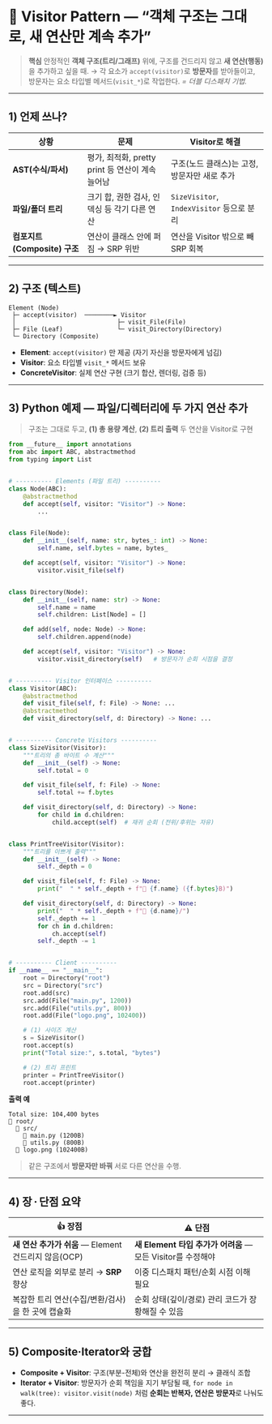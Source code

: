 # 🧭 Visitor Pattern — “객체 구조는 그대로, **새 연산**만 계속 추가”

> **핵심**
> 안정적인 **객체 구조(트리/그래프)** 위에, 구조를 건드리지 않고 **새 연산(행동)** 을 추가하고 싶을 때.
> → 각 요소가 `accept(visitor)`로 **방문자**를 받아들이고, 방문자는 요소 타입별 메서드(`visit_*`)로 작업한다.
> *= 더블 디스패치 기법.*

---

## 1) 언제 쓰나?

| 상황                     | 문제                                 | Visitor로 해결                          |
| ---------------------- | ---------------------------------- | ------------------------------------ |
| **AST(수식/파서)**         | 평가, 최적화, pretty print 등 연산이 계속 늘어남 | 구조(노드 클래스)는 고정, 방문자만 새로 추가           |
| **파일/폴더 트리**           | 크기 합, 권한 검사, 인덱싱 등 각기 다른 연산        | `SizeVisitor`, `IndexVisitor` 등으로 분리 |
| **컴포지트(Composite) 구조** | 연산이 클래스 안에 퍼짐 → SRP 위반             | 연산을 Visitor 밖으로 빼 SRP 회복             |

---

## 2) 구조 (텍스트)

```
Element (Node)
 ├─ accept(visitor)  ────────► Visitor
 │                            ├─ visit_File(File)
 ├─ File (Leaf)               └─ visit_Directory(Directory)
 └─ Directory (Composite)
```

* **Element**: `accept(visitor)` 만 제공 (자기 자신을 방문자에게 넘김)
* **Visitor**: 요소 타입별 `visit_*` 메서드 보유
* **ConcreteVisitor**: 실제 연산 구현 (크기 합산, 렌더링, 검증 등)

---

## 3) Python 예제 — 파일/디렉터리에 **두 가지 연산** 추가

> 구조는 그대로 두고, **(1) 총 용량 계산**, **(2) 트리 출력** 두 연산을 Visitor로 구현

```python
from __future__ import annotations
from abc import ABC, abstractmethod
from typing import List


# ---------- Elements (파일 트리) ----------
class Node(ABC):
    @abstractmethod
    def accept(self, visitor: "Visitor") -> None:
        ...


class File(Node):
    def __init__(self, name: str, bytes_: int) -> None:
        self.name, self.bytes = name, bytes_

    def accept(self, visitor: "Visitor") -> None:
        visitor.visit_file(self)


class Directory(Node):
    def __init__(self, name: str) -> None:
        self.name = name
        self.children: List[Node] = []

    def add(self, node: Node) -> None:
        self.children.append(node)

    def accept(self, visitor: "Visitor") -> None:
        visitor.visit_directory(self)   # 방문자가 순회 시점을 결정


# ---------- Visitor 인터페이스 ----------
class Visitor(ABC):
    @abstractmethod
    def visit_file(self, f: File) -> None: ...
    @abstractmethod
    def visit_directory(self, d: Directory) -> None: ...


# ---------- Concrete Visitors ----------
class SizeVisitor(Visitor):
    """트리의 총 바이트 수 계산"""
    def __init__(self) -> None:
        self.total = 0

    def visit_file(self, f: File) -> None:
        self.total += f.bytes

    def visit_directory(self, d: Directory) -> None:
        for child in d.children:
            child.accept(self)  # 재귀 순회 (전위/후위는 자유)


class PrintTreeVisitor(Visitor):
    """트리를 이쁘게 출력"""
    def __init__(self) -> None:
        self._depth = 0

    def visit_file(self, f: File) -> None:
        print("  " * self._depth + f"📄 {f.name} ({f.bytes}B)")

    def visit_directory(self, d: Directory) -> None:
        print("  " * self._depth + f"📁 {d.name}/")
        self._depth += 1
        for ch in d.children:
            ch.accept(self)
        self._depth -= 1


# ---------- Client ----------
if __name__ == "__main__":
    root = Directory("root")
    src = Directory("src")
    root.add(src)
    src.add(File("main.py", 1200))
    src.add(File("utils.py", 800))
    root.add(File("logo.png", 102400))

    # (1) 사이즈 계산
    s = SizeVisitor()
    root.accept(s)
    print("Total size:", s.total, "bytes")

    # (2) 트리 프린트
    printer = PrintTreeVisitor()
    root.accept(printer)
```

**출력 예**

```
Total size: 104,400 bytes
📁 root/
  📁 src/
    📄 main.py (1200B)
    📄 utils.py (800B)
  📄 logo.png (102400B)
```

> 같은 구조에서 **방문자만 바꿔** 서로 다른 연산을 수행.

---

## 4) 장 · 단점 요약

| 👍 장점                                  | ⚠️ 단점                                       |
| -------------------------------------- | ------------------------------------------- |
| **새 연산 추가가 쉬움** — Element 건드리지 않음(OCP) | **새 Element 타입 추가가 어려움** — 모든 Visitor를 수정해야 |
| 연산 로직을 외부로 분리 → **SRP** 향상             | 이중 디스패치 패턴/순회 시점 이해 필요                      |
| 복잡한 트리 연산(수집/변환/검사)을 한 곳에 캡슐화          | 순회 상태(깊이/경로) 관리 코드가 장황해질 수 있음               |

---

## 5) Composite·Iterator와 궁합

* **Composite + Visitor**: 구조(부분-전체)와 연산을 완전히 분리 → 클래식 조합
* **Iterator + Visitor**: 방문자가 순회 책임을 지기 부담될 때, `for node in walk(tree): visitor.visit(node)` 처럼 **순회는 반복자, 연산은 방문자**로 나눠도 좋다.

---
